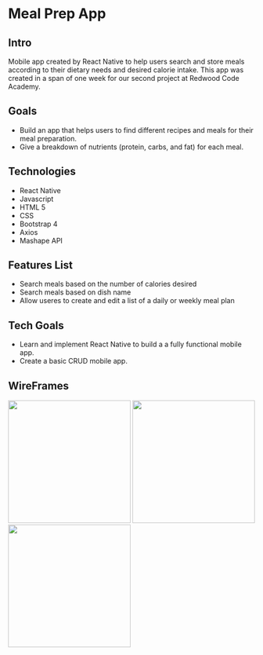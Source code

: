 # Meal Prep App

## Intro
 Mobile app created by React Native to help users search and store meals according to their dietary needs and desired calorie intake.  This app was created in a span of one week for our second project at Redwood Code Academy.

## Goals
- Build an app that helps users to find different recipes and meals for their meal preparation.
- Give a breakdown of nutrients (protein, carbs, and fat) for each meal.


## Technologies
- React Native
- Javascript
- HTML 5
- CSS
- Bootstrap 4
- Axios
- Mashape API

## Features List
- Search meals based on the number of calories desired
- Search meals based on dish name
- Allow useres to create and edit a list of a daily or weekly meal plan

## Tech Goals
- Learn and implement React Native to build a a fully functional mobile app.
- Create a basic CRUD mobile app.

## WireFrames
<div className="row" style= {{ margin: 20 }}>
<img src="https://i.imgur.com/8uQMFag.png" width="250">
<img src="https://i.imgur.com/VQDegi8.png" width="250">
<img src="https://i.imgur.com/NvZuX0N.png" width="250">
</div>

